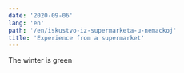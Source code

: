 ```yaml
---
date: '2020-09-06'
lang: 'en'
path: '/en/iskustvo-iz-supermarketa-u-nemackoj'
title: 'Experience from a supermarket'
---
```


The winter is green
